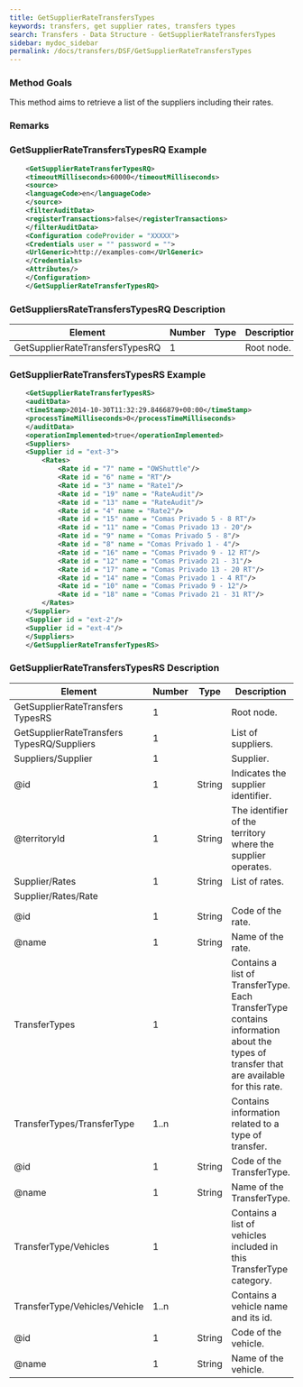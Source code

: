 ```yaml
---
title: GetSupplierRateTransfersTypes
keywords: transfers, get supplier rates, transfers types
search: Transfers - Data Structure - GetSupplierRateTransfersTypes
sidebar: mydoc_sidebar
permalink: /docs/transfers/DSF/GetSupplierRateTransfersTypes
---
```




### Method Goals


This method aims to retrieve a list of the suppliers including their
rates.



### Remarks




### GetSupplierRateTransfersTypesRQ Example


~~~xml
    <GetSupplierRateTransferTypesRQ>
    <timeoutMilliseconds>60000</timeoutMilliseconds>
    <source>
    <languageCode>en</languageCode>
    </source>
    <filterAuditData>
    <registerTransactions>false</registerTransactions>
    </filterAuditData>
    <Configuration codeProvider = "XXXXX">
    <Credentials user = "" password = "">
    <UrlGeneric>http://examples-com</UrlGeneric>
    </Credentials>
    <Attributes/>
    </Configuration>
    </GetSupplierRateTransferTypesRQ>
~~~


### GetSuppliersRateTransfersTypesRQ Description




| **Element**					| **Number**	| **Type**	| **Description**		|
| --------------------------------------------- | ------------- | ------------- | ----------------------------- |
| GetSupplierRateTransfersTypesRQ		| 1          	|		| Root node.			|



### GetSupplierRateTransfersTypesRS Example


~~~xml
    <GetSupplierRateTransferTypesRS>
    <auditData>
    <timeStamp>2014-10-30T11:32:29.8466879+00:00</timeStamp>
    <processTimeMilliseconds>0</processTimeMilliseconds>
    </auditData>
    <operationImplemented>true</operationImplemented>
    <Suppliers>
    <Supplier id = "ext-3">
        <Rates>
            <Rate id = "7" name = "OWShuttle"/>
            <Rate id = "6" name = "RT"/>
            <Rate id = "3" name = "Rate1"/>
            <Rate id = "19" name = "RateAudit"/>
            <Rate id = "13" name = "RateAudit"/>
            <Rate id = "4" name = "Rate2"/>
            <Rate id = "15" name = "Comas Privado 5 - 8 RT"/>
            <Rate id = "11" name = "Comas Privado 13 - 20"/>
            <Rate id = "9" name = "Comas Privado 5 - 8"/>
            <Rate id = "8" name = "Comas Privado 1 - 4"/>
            <Rate id = "16" name = "Comas Privado 9 - 12 RT"/>
            <Rate id = "12" name = "Comas Privado 21 - 31"/>
            <Rate id = "17" name = "Comas Privado 13 - 20 RT"/>
            <Rate id = "14" name = "Comas Privado 1 - 4 RT"/>
            <Rate id = "10" name = "Comas Privado 9 - 12"/>
            <Rate id = "18" name = "Comas Privado 21 - 31 RT"/>
        </Rates>
    </Supplier>
    <Supplier id = "ext-2"/>
    <Supplier id = "ext-4"/>
    </Suppliers>
    </GetSupplierRateTransferTypesRS>
~~~


### GetSupplierRateTransfersTypesRS Description




| **Element**					| **Number**	| **Type**	| **Description**					|
| --------------------------------------------- | ------------- | ------------- | ----------------------------------------------------- |
| GetSupplierRateTransfers TypesRS		| 1      	|		| Root node.						|
| GetSupplierRateTransfers TypesRQ/Suppliers	| 1      	|		| List of suppliers.					|
| Suppliers/Supplier				| 1      	|		| Supplier.						|
| @id              				| 1  		| String	| Indicates the supplier identifier.			|
| @territoryId     				| 1  		| String	| The identifier of the territory where the supplier operates.	|
| Supplier/Rates   				| 1  		| String	| List of rates.					|
| Supplier/Rates/Rate				|		|		|							|
| @id              				| 1  		| String	| Code of the rate.					|
| @name            				| 1  		| String	| Name of the rate.					|
| TransferTypes    				| 1      	|		| Contains a list of TransferType. Each TransferType contains information about the types of transfer that are available for this rate.	|
| TransferTypes/TransferType			| 1..n    	|		| Contains information related to a type of transfer.	|
| @id              				| 1  		| String	| Code of the TransferType.				|
| @name            				| 1  		| String	| Name of the TransferType.				|
| TransferType/Vehicles				| 1      	|		| Contains a list of vehicles included in this TransferType category.	|
| TransferType/Vehicles/Vehicle			| 1..n    	|		| Contains a vehicle name and its id.			|
| @id              				| 1  		| String	| Code of the vehicle.					|
| @name            				| 1  		| String	| Name of the vehicle.					|

